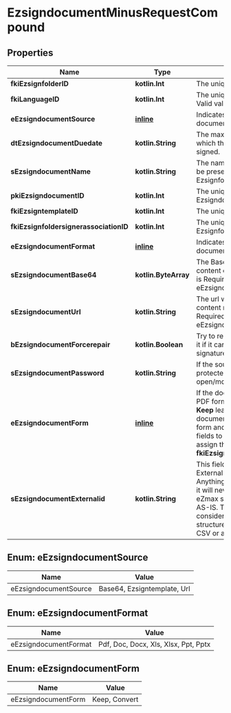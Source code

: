 
# EzsigndocumentMinusRequestCompound

## Properties
Name | Type | Description | Notes
------------ | ------------- | ------------- | -------------
**fkiEzsignfolderID** | **kotlin.Int** | The unique ID of the Ezsignfolder | 
**fkiLanguageID** | **kotlin.Int** | The unique ID of the Language.  Valid values:  |Value|Description| |-|-| |1|French| |2|English| | 
**eEzsigndocumentSource** | [**inline**](#EEzsigndocumentSource) | Indicates where to look for the document binary content. | 
**dtEzsigndocumentDuedate** | **kotlin.String** | The maximum date and time at which the Ezsigndocument can be signed. | 
**sEzsigndocumentName** | **kotlin.String** | The name of the document that will be presented to Ezsignfoldersignerassociations | 
**pkiEzsigndocumentID** | **kotlin.Int** | The unique ID of the Ezsigndocument |  [optional]
**fkiEzsigntemplateID** | **kotlin.Int** | The unique ID of the Ezsigntemplate |  [optional]
**fkiEzsignfoldersignerassociationID** | **kotlin.Int** | The unique ID of the Ezsignfoldersignerassociation |  [optional]
**eEzsigndocumentFormat** | [**inline**](#EEzsigndocumentFormat) | Indicates the format of the document. |  [optional]
**sEzsigndocumentBase64** | **kotlin.ByteArray** | The Base64 encoded binary content of the document.  This field is Required when eEzsigndocumentSource &#x3D; Base64. |  [optional]
**sEzsigndocumentUrl** | **kotlin.String** | The url where the document content resides.  This field is Required when eEzsigndocumentSource &#x3D; Url. |  [optional]
**bEzsigndocumentForcerepair** | **kotlin.Boolean** | Try to repair the document or flatten it if it cannot be used for electronic signature.  |  [optional]
**sEzsigndocumentPassword** | **kotlin.String** | If the source document is password protected, the password to open/modify it. |  [optional]
**eEzsigndocumentForm** | [**inline**](#EEzsigndocumentForm) | If the document contains an existing PDF form this property must be set.  **Keep** leaves the form as-is in the document.  **Convert** removes the form and convert all the existing fields to Ezsignformfieldgroups and assign them to the specified **fkiEzsignfoldersignerassociationID** |  [optional]
**sEzsigndocumentExternalid** | **kotlin.String** | This field can be used to store an External ID from the client&#39;s system.  Anything can be stored in this field, it will never be evaluated by the eZmax system and will be returned AS-IS.  To store multiple values, consider using a JSON formatted structure, a URL encoded string, a CSV or any other custom format.  |  [optional]


<a name="EEzsigndocumentSource"></a>
## Enum: eEzsigndocumentSource
Name | Value
---- | -----
eEzsigndocumentSource | Base64, Ezsigntemplate, Url


<a name="EEzsigndocumentFormat"></a>
## Enum: eEzsigndocumentFormat
Name | Value
---- | -----
eEzsigndocumentFormat | Pdf, Doc, Docx, Xls, Xlsx, Ppt, Pptx


<a name="EEzsigndocumentForm"></a>
## Enum: eEzsigndocumentForm
Name | Value
---- | -----
eEzsigndocumentForm | Keep, Convert



